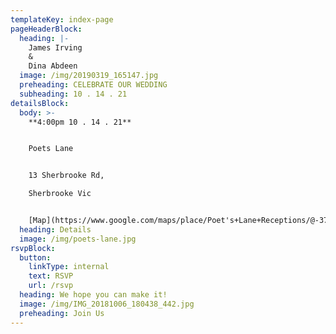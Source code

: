 ```yaml
---
templateKey: index-page
pageHeaderBlock:
  heading: |-
    James Irving
    &
    Dina Abdeen
  image: /img/20190319_165147.jpg
  preheading: CELEBRATE OUR WEDDING
  subheading: 10 . 14 . 21
detailsBlock:
  body: >-
    **4:00pm 10 . 14 . 21**


    Poets Lane


    13 Sherbrooke Rd, 

    Sherbrooke Vic


    [Map](https://www.google.com/maps/place/Poet's+Lane+Receptions/@-37.8800092,145.3603217,15z/data=!4m5!3m4!1s0x0:0xdc8f44558156ae5c!8m2!3d-37.8800092!4d145.3603217)
  heading: Details
  image: /img/poets-lane.jpg
rsvpBlock:
  button:
    linkType: internal
    text: RSVP
    url: /rsvp
  heading: We hope you can make it!
  image: /img/IMG_20181006_180438_442.jpg
  preheading: Join Us
---
```


